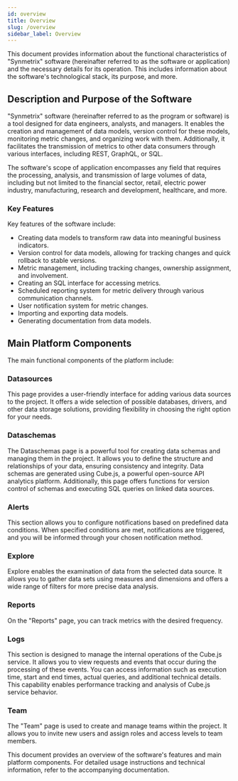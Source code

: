 ```yaml
---
id: overview
title: Overview
slug: /overview
sidebar_label: Overview
---
```


This document provides information about the functional characteristics of "Synmetrix" software (hereinafter referred to as the software or application) and the necessary details for its operation. This includes information about the software's technological stack, its purpose, and more.

## Description and Purpose of the Software

"Synmetrix" software (hereinafter referred to as the program or software) is a tool designed for data engineers, analysts, and managers. It enables the creation and management of data models, version control for these models, monitoring metric changes, and organizing work with them. Additionally, it facilitates the transmission of metrics to other data consumers through various interfaces, including REST, GraphQL, or SQL.

The software's scope of application encompasses any field that requires the processing, analysis, and transmission of large volumes of data, including but not limited to the financial sector, retail, electric power industry, manufacturing, research and development, healthcare, and more.

### Key Features

Key features of the software include:

- Creating data models to transform raw data into meaningful business indicators.
- Version control for data models, allowing for tracking changes and quick rollback to stable versions.
- Metric management, including tracking changes, ownership assignment, and involvement.
- Creating an SQL interface for accessing metrics.
- Scheduled reporting system for metric delivery through various communication channels.
- User notification system for metric changes.
- Importing and exporting data models.
- Generating documentation from data models.

## Main Platform Components

The main functional components of the platform include:

### Datasources

This page provides a user-friendly interface for adding various data sources to the project. It offers a wide selection of possible databases, drivers, and other data storage solutions, providing flexibility in choosing the right option for your needs.

### Dataschemas

The Dataschemas page is a powerful tool for creating data schemas and managing them in the project. It allows you to define the structure and relationships of your data, ensuring consistency and integrity. Data schemas are generated using Cube.js, a powerful open-source API analytics platform. Additionally, this page offers functions for version control of schemas and executing SQL queries on linked data sources.

### Alerts

This section allows you to configure notifications based on predefined data conditions. When specified conditions are met, notifications are triggered, and you will be informed through your chosen notification method.

### Explore

Explore enables the examination of data from the selected data source. It allows you to gather data sets using measures and dimensions and offers a wide range of filters for more precise data analysis.

### Reports

On the "Reports" page, you can track metrics with the desired frequency.

### Logs

This section is designed to manage the internal operations of the Cube.js service. It allows you to view requests and events that occur during the processing of these events. You can access information such as execution time, start and end times, actual queries, and additional technical details. This capability enables performance tracking and analysis of Cube.js service behavior.

### Team

The "Team" page is used to create and manage teams within the project. It allows you to invite new users and assign roles and access levels to team members.

This document provides an overview of the software's features and main platform components. For detailed usage instructions and technical information, refer to the accompanying documentation.
